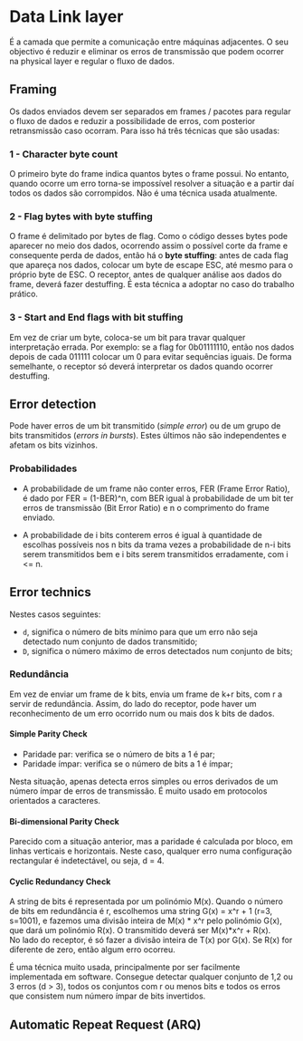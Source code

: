 # Data Link layer

É a camada que permite a comunicação entre máquinas adjacentes. O seu objectivo é reduzir e eliminar os erros de transmissão que podem ocorrer na physical layer e regular o fluxo de dados.

## Framing

Os dados enviados devem ser separados em frames / pacotes para regular o fluxo de dados e reduzir a possibilidade de erros, com posterior retransmissão caso ocorram. Para isso há três técnicas que são usadas:

### 1 - Character byte count

O primeiro byte do frame indica quantos bytes o frame possui. No entanto, quando ocorre um erro torna-se impossível resolver a situação e a partir daí todos os dados são corrompidos. Não é uma técnica usada atualmente.

### 2 - Flag bytes with byte stuffing

O frame é delimitado por bytes de flag. Como o código desses bytes pode aparecer no meio dos dados, ocorrendo assim o possível corte da frame e consequente perda de dados, então há o **byte stuffing**: antes de cada flag que apareça nos dados, colocar um byte de escape ESC, até mesmo para o próprio byte de ESC. O receptor, antes de qualquer análise aos dados do frame, deverá fazer destuffing. É esta técnica a adoptar no caso do trabalho prático.

### 3 - Start and End flags with bit stuffing

Em vez de criar um byte, coloca-se um bit para travar qualquer interpretação errada. Por exemplo: se a flag for 0b01111110, então nos dados depois de cada 011111 colocar um 0 para evitar sequências iguais. De forma semelhante, o receptor só deverá interpretar os dados quando ocorrer destuffing.

## Error detection

Pode haver erros de um bit transmitido (*simple error*) ou de um grupo de bits transmitidos (*errors in bursts*). Estes últimos não são independentes e afetam os bits vizinhos.

### Probabilidades

- A probabilidade de um frame não conter erros, FER (Frame Error Ratio), é dado por FER = (1-BER)^n, com BER igual à probabilidade de um bit ter erros de transmissão (Bit Error Ratio) e n o comprimento do frame enviado. 

- A probabilidade de i bits conterem erros é igual à quantidade de escolhas possíveis nos n bits da trama vezes a probabilidade de n-i bits serem transmitidos bem e i bits serem transmitidos erradamente, com i <= n.

## Error technics

Nestes casos seguintes:
- `d`, significa o número de bits mínimo para que um erro não seja detectado num conjunto de dados transmitido;
- `D`, significa o número máximo de erros detectados num conjunto de bits;

### Redundância

Em vez de enviar um frame de k bits, envia um frame de k+r bits, com r a servir de redundância. Assim, do lado do receptor, pode haver um reconhecimento de um erro ocorrido num ou mais dos k bits de dados. 

#### Simple Parity Check

- Paridade par: verifica se o número de bits a 1 é par;
- Paridade ímpar: verifica se o número de bits a 1 é ímpar;

Nesta situação, apenas detecta erros simples ou erros derivados de um número ímpar de erros de transmissão. É muito usado em protocolos orientados a caracteres. 

#### Bi-dimensional Parity Check

Parecido com a situação anterior, mas a paridade é calculada por bloco, em linhas verticais e horizontais. Neste caso, qualquer erro numa configuração rectangular é indetectável, ou seja, d = 4. 

#### Cyclic Redundancy Check

A string de bits é representada por um polinómio M(x). Quando o número de bits em redundância é r, escolhemos uma string G(x) = x^r + 1 (r=3, s=1001), e fazemos uma divisão inteira de M(x) * x^r pelo polinómio G(x), que dará um polinómio R(x). O transmitido deverá ser M(x)*x^r + R(x). <br>
No lado do receptor, é só fazer a divisão inteira de T(x) por G(x). Se R(x) for diferente de zero, então algum erro ocorreu. 

É uma técnica muito usada, principalmente por ser facilmente implementada em software. Consegue detectar qualquer conjunto de 1,2 ou 3 erros (d > 3), todos os conjuntos com r ou menos bits e todos os erros que consistem num número ímpar de bits invertidos.

## Automatic Repeat Request (ARQ)


